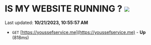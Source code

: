 # IS MY WEBSITE RUNNING ? [![](https://img.shields.io/static/v1?label=Sponsor&message=%E2%9D%A4&logo=GitHub&color=%23fe8e86)](https://github.com/sponsors/<username>)

Last updated: **10/21/2023, 10:55:57 AM**

- `GET` [https://youssefservice.me](https://youssefservice.me) - **Up** (818ms)
